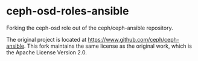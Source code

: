 ceph-osd-roles-ansible
======================

Forking the ceph-osd role out of the ceph/ceph-ansible repository.

The original project is located at https://www.github.com/ceph/ceph-ansible.  This fork maintains the same license as
the original work, which is the Apache License Version 2.0.

